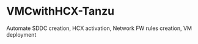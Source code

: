 # VMCwithHCX-Tanzu
Automate SDDC creation, HCX activation, Network FW rules creation, VM deployment
